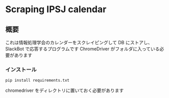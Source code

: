 # Scraping IPSJ calendar

## 概要

これは情報処理学会のカレンダーをスクレイピングして DB にストアし、SlackBot で応答するプログラムです
ChromeDriver がフォルダに入っている必要があります

### インストール

```
pip install requirements.txt
```

chromedriver をディレクトリに置いておく必要があります

```

```

